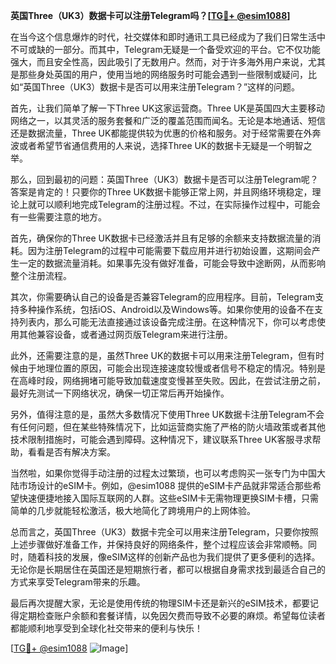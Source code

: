 **英国Three（UK3）数据卡可以注册Telegram吗？[[TG💪+ @esim1088](https://t.me/s/esim1088)]**

在当今这个信息爆炸的时代，社交媒体和即时通讯工具已经成为了我们日常生活中不可或缺的一部分。而其中，Telegram无疑是一个备受欢迎的平台。它不仅功能强大，而且安全性高，因此吸引了无数用户。然而，对于许多海外用户来说，尤其是那些身处英国的用户，使用当地的网络服务时可能会遇到一些限制或疑问，比如“英国Three（UK3）数据卡是否可以用来注册Telegram？”这样的问题。

首先，让我们简单了解一下Three UK这家运营商。Three UK是英国四大主要移动网络之一，以其灵活的服务套餐和广泛的覆盖范围而闻名。无论是本地通话、短信还是数据流量，Three UK都能提供较为优惠的价格和服务。对于经常需要在外奔波或者希望节省通信费用的人来说，选择Three UK的数据卡无疑是一个明智之举。

那么，回到最初的问题：英国Three（UK3）数据卡是否可以注册Telegram呢？答案是肯定的！只要你的Three UK数据卡能够正常上网，并且网络环境稳定，理论上就可以顺利地完成Telegram的注册过程。不过，在实际操作过程中，可能会有一些需要注意的地方。

首先，确保你的Three UK数据卡已经激活并且有足够的余额来支持数据流量的消耗。因为注册Telegram的过程中可能需要下载应用并进行初始设置，这期间会产生一定的数据流量消耗。如果事先没有做好准备，可能会导致中途断网，从而影响整个注册流程。

其次，你需要确认自己的设备是否兼容Telegram的应用程序。目前，Telegram支持多种操作系统，包括iOS、Android以及Windows等。如果你使用的设备不在支持列表内，那么可能无法直接通过该设备完成注册。在这种情况下，你可以考虑使用其他兼容设备，或者通过网页版Telegram来进行注册。

此外，还需要注意的是，虽然Three UK的数据卡可以用来注册Telegram，但有时候由于地理位置的原因，可能会出现连接速度较慢或者信号不稳定的情况。特别是在高峰时段，网络拥堵可能导致加载速度变慢甚至失败。因此，在尝试注册之前，最好先测试一下网络状况，确保一切正常后再开始操作。

另外，值得注意的是，虽然大多数情况下使用Three UK数据卡注册Telegram不会有任何问题，但在某些特殊情况下，比如运营商实施了严格的防火墙政策或者其他技术限制措施时，可能会遇到障碍。这种情况下，建议联系Three UK客服寻求帮助，看看是否有解决方案。

当然啦，如果你觉得手动注册的过程太过繁琐，也可以考虑购买一张专门为中国大陆市场设计的eSIM卡。例如，@esim1088 提供的eSIM卡产品就非常适合那些希望快速便捷地接入国际互联网的人群。这些eSIM卡无需物理更换SIM卡槽，只需简单的几步就能轻松激活，极大地简化了跨境用户的上网体验。

总而言之，英国Three（UK3）数据卡完全可以用来注册Telegram，只要你按照上述步骤做好准备工作，并保持良好的网络条件，整个过程应该会非常顺畅。同时，随着科技的发展，像eSIM这样的创新产品也为我们提供了更多便利的选择。无论你是长期居住在英国还是短期旅行者，都可以根据自身需求找到最适合自己的方式来享受Telegram带来的乐趣。

最后再次提醒大家，无论是使用传统的物理SIM卡还是新兴的eSIM技术，都要记得定期检查账户余额和套餐详情，以免因欠费而导致不必要的麻烦。希望每位读者都能顺利地享受到全球化社交带来的便利与快乐！

[[TG💪+ @esim1088](https://t.me/s/esim1088) ![Image](https://i.postimg.cc/4NQfJmqS/Snipaste-2025-05-13-00-14-12.png)]